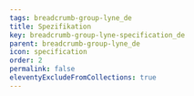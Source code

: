 ```yaml
---
tags: breadcrumb-group-lyne_de
title: Spezifikation
key: breadcrumb-group-lyne-specification_de
parent: breadcrumb-group-lyne_de
icon: specification
order: 2
permalink: false
eleventyExcludeFromCollections: true
---
```


